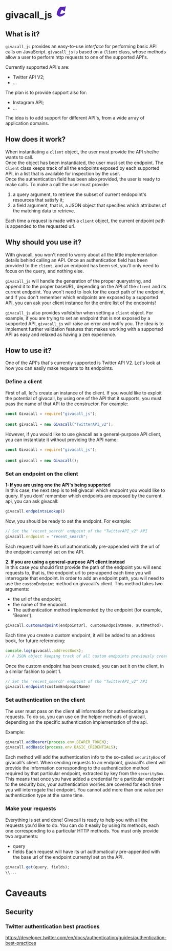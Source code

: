 # givacall_js   ![alt text](https://github.com/mandel94/givacall_js/blob/main/logo_new.jpg)

## What is it?
`givacall_js` provides an easy-to-use *interface* for performing basic API calls on JavaScript.
`givacall_js` is based on a `Client` class, whose methods allow a user to perform http requests to one of the supported API's.

Currently supported API's are:
  * Twitter API V2;
  * ...
  
The plan is to provide support also for:
  * Instagram API;
  * ...
  
The idea is to add support for different API's, from a wide array of application domains.  
  
  
## How does it work?
When instantiating a `client` object, the user must provide the API she/he wants to call.  
Once the object has been instantiated, the user must set the endpoint. The `Client` class keeps track of all the endpoints exposed by each supported API, in a list that is available for inspection by the user.  
Once the authentication field has been also provided, the user is ready to make calls.
To make a call the user must provide:
1. a query argument, to retrieve the subset of current endopoint's resources that satisfy it;
2. a field argument, that is, a JSON object that specifies which attributes of the matching data to retrieve.  

Each time a request is made with a `client` object, the current endpoint path is appended to the requested url.


## Why should you use it?
With givacall, you won't need to worry about all the little implementation details behind calling an API. Once an authentication field has been provided to the `client`, and an endpoint has been set, you'll only need to focus on the query, and nothing else.

`givacall_js` will handle the generation of the proper querystring, and append it to the proper baseURL, depending on the API of the `client` and its current endpoint.
You won't need to look for the exact path of the endpoint, and if you don't remember which endpoints are exposed by a supported API, you can ask your client instance for the entire list of the endpoints!  

`givacall_js` also provides *validation* when setting a `client` object. For example, if you are trying to set an endpoint that is not exposed by a supported API, `givacall_js` will raise an error and notify you. The idea is to implement further validation features that makes working with a supported API as easy and relaxed as having a zen experience.  


## How to use it?
One of the API's that's currently supported is Twitter API V2.
Let's look at how you can easily make requests to its endpoints. 

### Define a client
First of all, let's create an instance of the client.
If you would like to exploit the potential of givacall, by using one of the API that it supports, you must pass the name of that API to the constructor.
For example:
``` js
const Givacall = require("givacall_js");

const givacall = new Givacall("TwitterAPI_v2");
```

However, if you would like to use givacall as a general-purpose API client, you can instantiate it without providing the API name:

``` js
const Givacall = require("givacall_js");

const givacall = new Givacall();
```

### Set an endpoint on the client

**1: If you are using one the API's being supported**  
In this case, the next step is to tell givacall which endpoint you would like to query.
If you dont' remember which endpoints are exposed by the current api, you can ask givacall:
``` js
givacall.endpointsLookup()

```
Now, you should be ready to set the endpoint. For example:

```js
// Set the 'recent_search' endpoint of the "TwitterAPI_v2" API
givacall.endpoint = "recent_search";
```
Each request will have its url authomatically pre-appended with the url of the endpoint currentyl set on the API. 

**2. If you are using a general-purpose API client instead**    
In this case you should first provide the path of the endpoint you will send requests to, that is, the endpoint url to pre-append each time you will interrogate that endpoint.
In order to add an endpoint path, you will need to use the `customEndpoint` method on givacall's client. This method takes two arguments:
- the url of the endpoint;
- the name of the endpoint.
- The authentication method implemented by the endpoint (for example, 'Bearer'). 
```js
givacall.customEndpoint(endpointUrl, customEndpointName, authMethod);
```
Each time you create a custom endpoint, it will be added to an address book, for future referencing:

```js
console.log(givacall.addressBook);
// A JSON object keeping track of all custom endpoints previously created with a givacall client. 
```

Once the custom endpoint has been created, you can set it on the client, in a similar fashion to point 1.
```js
// Set the 'recent_search' endpoint of the "TwitterAPI_v2" API
givacall.endpoint(customEndpointName)
```


### Set authentication on the client  
The user must pass on the client all information for authenticating a requests.
To do so, you can use on the helper methods of givacall, depending an the specific authentication implementation of the api. 

Example:
``` js
givacall.addBearer(process.env.BEARER_TOKEN);
givacall.addBasic(process.env.BASIC_CREDENTIALS);
```
Each method will add the authentication info to the so-called `securityBox` of givacall's client. 
When sending requests to an endpoint, givacall's client will provide the information corresponding to the authentication method required by that particular endpoint, extracted by key from the `securityBox`.   
This means that once you have added a credential for a particular endpoint to the security box, your authentication worries are covered for each time you will interrogate that endpoint. You cannot add more than one value per authentication type at the same time. 

### Make your requests
Everything is set and done! Givacall is ready to help you with all the requests you'd like to do. You can do it easily by using its methods, each one 
corresponding to a particular HTTP methods. 
You must only provide two arguments:
* query
* fields 
Each request will have its url authomatically pre-appended with the base url of the endpoint currentyl set on the API. 


``` js
givacall.get(query, fields);
\\...
```


# Caveauts
## Security 
### Twitter authentication best practices
https://developer.twitter.com/en/docs/authentication/guides/authentication-best-practices
